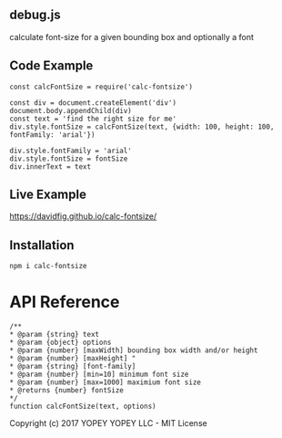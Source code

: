 ## debug.js
calculate font-size for a given bounding box and optionally a font

## Code Example

    const calcFontSize = require('calc-fontsize')

    const div = document.createElement('div')
    document.body.appendChild(div)
    const text = 'find the right size for me'
    div.style.fontSize = calcFontSize(text, {width: 100, height: 100, fontFamily: 'arial'})

    div.style.fontFamily = 'arial'
    div.style.fontSize = fontSize
    div.innerText = text


## Live Example
https://davidfig.github.io/calc-fontsize/

## Installation

    npm i calc-fontsize

# API Reference

    /**
    * @param {string} text
    * @param {object} options
    * @param {number} [maxWidth] bounding box width and/or height
    * @param {number} [maxHeight] "
    * @param {string} [font-family]
    * @param {number} [min=10] minimum font size
    * @param {number} [max=1000] maximium font size
    * @returns {number} fontSize
    */
    function calcFontSize(text, options)

Copyright (c) 2017 YOPEY YOPEY LLC - MIT License